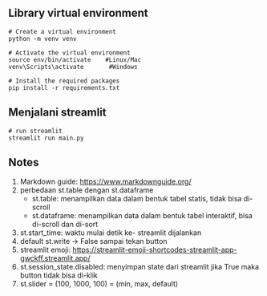 ## Library virtual environment
```
# Create a virtual environment
python -m venv venv

# Activate the virtual environment
source env/bin/activate    #Linux/Mac
venv\Scripts\activate       #Windows

# Install the required packages
pip install -r requirements.txt
```

## Menjalani streamlit
```
# run streamlit
streamlit run main.py
```

## Notes
1. Markdown guide: https://www.markdownguide.org/
2. perbedaan st.table dengan st.dataframe
   - st.table: menampilkan data dalam bentuk tabel statis, tidak bisa di-scroll
   - st.dataframe: menampilkan data dalam bentuk tabel interaktif, bisa di-scroll dan di-sort
3. st.start_time: waktu mulai detik ke- streamlit dijalankan
4. default st.write -> False sampai tekan button
5. streamlit emoji: https://streamlit-emoji-shortcodes-streamlit-app-gwckff.streamlit.app/
6. st.session_state.disabled: menyimpan state dari streamlit jika True maka button tidak bisa di-klik
7. st.slider = (100, 1000, 100) = (min, max, default)